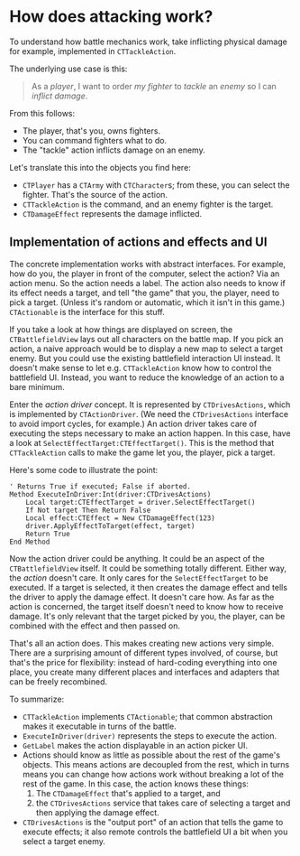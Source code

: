 # How does attacking work?

To understand how battle mechanics work, take inflicting physical damage for example, implemented in `CTTackleAction`. 

The underlying use case is this:

> As a _player_, I want to order _my fighter_ to _tackle_ an _enemy_ so I can _inflict damage_.

From this follows:

- The player, that's you, owns fighters.
- You can command fighters what to do.
- The "tackle" action inflicts damage on an enemy.

Let's translate this into the objects you find here:

- `CTPlayer` has a `CTArmy` with `CTCharacter`s; from these, you can select the fighter. That's the source of the action.
- `CTTackleAction` is the command, and an enemy fighter is the target.
- `CTDamageEffect` represents the damage inflicted.

## Implementation of actions and effects and UI

The concrete implementation works with abstract interfaces. For example, how do you, the player in front of the computer, select the action? Via an action menu. So the action needs a label. The action also needs to know if its effect needs a target, and tell "the game" that you, the player, need to pick a target. (Unless it's random or automatic, which it isn't in this game.) `CTActionable` is the interface for this stuff. 

If you take a look at how things are displayed on screen, the `CTBattlefieldView` lays out all characters on the battle map. If you pick an action, a naive approach would be to display a new map to select a target enemy. But you could use the existing battlefield interaction UI instead. It doesn't make sense to let e.g. `CTTackleAction` know how to control the battlefield UI. Instead, you want to reduce the knowledge of an action to a bare minimum. 

Enter the _action driver_ concept. It is represented by `CTDrivesActions`, which is implemented by `CTActionDriver`. (We need the `CTDrivesActions` interface to avoid import cycles, for example.) An action driver takes care of executing the steps necessary to make an action happen. In this case, have a look at `SelectEffectTarget:CTEffectTarget()`. This is the method that `CTTackleAction` calls to make the game let you, the player, pick a target.

Here's some code to illustrate the point:

    ' Returns True if executed; False if aborted.
    Method ExecuteInDriver:Int(driver:CTDrivesActions)
        Local target:CTEffectTarget = driver.SelectEffectTarget()
        If Not target Then Return False
        Local effect:CTEffect = New CTDamageEffect(123)
        driver.ApplyEffectToTarget(effect, target)
        Return True
    End Method

Now the action driver could be anything. It could be an aspect of the `CTBattlefieldView` itself. It could be something totally different. Either way, the _action_ doesn't care. It only cares for the `SelectEffectTarget` to be executed. If a target is selected, it then creates the damage effect and tells the driver to apply the damage effect. It doesn't care how. As far as the action is concerned, the target itself doesn't need to know how to receive damage. It's only relevant that the target picked by you, the player, can be combined with the effect and then passed on.

That's all an action does. This makes creating new actions very simple. There are a surprising amount of different types involved, of course, but that's the price for flexibility: instead of hard-coding everything into one place, you create many different places and interfaces and adapters that can be freely recombined.

To summarize:

- `CTTackleAction` implements `CTActionable`; that common abstraction makes it executable in turns of the battle.
- `ExecuteInDriver(driver)` represents the steps to execute the action. 
- `GetLabel` makes the action displayable in an action picker UI.
- Actions should know as little as possible about the rest of the game's objects. This means actions are decoupled from the rest, which in turns means you can change how actions work without breaking a lot of the rest of the game. In this case, the action knows these things: 
    1. The `CTDamageEffect` that's applied to a target, and
    2. the `CTDrivesActions` service that takes care of selecting a target and then applying the damage effect.
- `CTDrivesActions` is the "output port" of an action that tells the game to execute effects; it also remote controls the battlefield UI a bit when you select a target enemy.

    